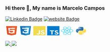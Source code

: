 ### Hi there 👋, My name is Marcelo Campos

[![Linkedin Badge](https://img.shields.io/badge/-Marcelo%20Campos-6633cc?style=flat-square&logo=Linkedin&logoColor=white&link=https://www.linkedin.com/in/marceloicampos/)](https://www.linkedin.com/in/marceloicampos/)
[![website Badge](https://img.shields.io/badge/marceloicampos.com-6633cc?style=flat-square&link=https://marceloicampos.com/)](https://marceloicampos.com/)

<div style="display: inline_block">
  <img align="center" alt="Marcelo-HTML" height="30" width="40" src="https://raw.githubusercontent.com/devicons/devicon/master/icons/html5/html5-original.svg">
  <img align="center" alt="Marce-CSS" height="30" width="40" src="https://raw.githubusercontent.com/devicons/devicon/master/icons/css3/css3-original.svg">
  <img align="center" alt="Marcelo-Js" height="30" width="40" src="https://raw.githubusercontent.com/devicons/devicon/master/icons/javascript/javascript-plain.svg">
  <img align="center" alt="Marcelo-Ts" height="30" width="40" src="https://raw.githubusercontent.com/devicons/devicon/master/icons/typescript/typescript-plain.svg">
  <img align="center" alt="Marcelo-React" height="30" width="40" src="https://raw.githubusercontent.com/devicons/devicon/master/icons/react/react-original.svg">
  <img align="center" alt="Marcelo-Python" height="30" width="40" src="https://raw.githubusercontent.com/devicons/devicon/master/icons/python/python-original.svg">
  </div><br>

<div align="justify">
  <a href="https://github.com/marceloicampos">
  <img height="180em" src="https://github-readme-stats.vercel.app/api?username=marceloicampos&show_icons=true&theme=dark&include_all_commits=true&count_private=true"/>
  <img height="180em" src="https://github-readme-stats.vercel.app/api/top-langs/?username=marceloicampos&layout=compact&langs_count=8&theme=dark"/>
</div>

<!--
**marceloicampos/marceloicampos** is a ✨ _special_ ✨ repository because its `README.md` (this file) appears on your GitHub profile.

Here are some ideas to get you started:

- 🔭 I’m currently working on ...
- 🌱 I’m currently learning ...
- 👯 I’m looking to collaborate on ...
- 🤔 I’m looking for help with ...
- 💬 Ask me about ...
- 📫 How to reach me: ...
- 😄 Pronouns: ...
- ⚡ Fun fact: ...
-->
